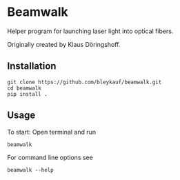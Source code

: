 # Beamwalk

Helper program for launching laser light into optical fibers.

Originally created by Klaus Döringshoff.

## Installation

```
git clone https://github.com/bleykauf/beamwalk.git
cd beamwalk
pip install .
```

## Usage
To start: Open terminal and run
```
beamwalk
```
For command line options see
```
beamwalk --help
```
